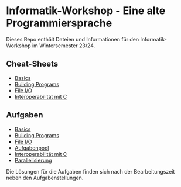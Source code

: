 # Informatik-Workshop - Eine alte Programmiersprache

Dieses Repo enthält Dateien und Informationen für den Informatik-Workshop im Wintersemester 23/24.

## Cheat-Sheets

- [Basics](Cheat-Sheets/basics/)
- [Building Programs](Cheat-Sheets/building.md)
- [File I/O](Cheat-Sheets/I_O_und_allc.md)
- [Interoperabilität mit C](Cheat-Sheets/c_interoperability.md)

## Aufgaben

- [Basics](.)
- [Building Programs](exercises/building/building.md)
- [File I/O](exercises/ReadCSV/)
- [Aufgabenpool](exercises/pool/)
- [Interoperabilität mit C](exercises/c_interops/c_interops.md)
- [Parallelisierung](exercises/coarrays/)

Die Lösungen für die Aufgaben finden sich nach der Bearbeitungszeit neben den Aufgabenstellungen.
